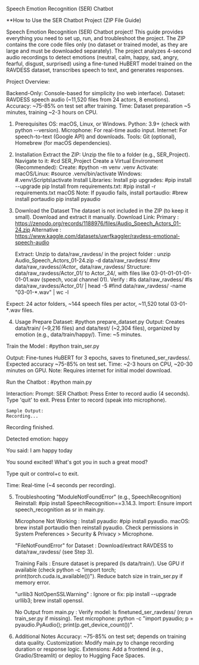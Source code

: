 Speech Emotion Recognition (SER) Chatbot

**How to Use the SER Chatbot Project (ZIP File Guide)

Speech Emotion Recognition (SER) Chatbot project! This guide provides everything you need to set up, run, and troubleshoot the project. The ZIP contains the core code files only (no dataset or trained model, as they are large and must be downloaded separately). The project analyzes 4-second audio recordings to detect emotions (neutral, calm, happy, sad, angry, fearful, disgust, surprised) using a fine-tuned HuBERT model trained on the RAVDESS dataset, transcribes speech to text, and generates responses.

Project Overview:

Backend-Only: Console-based for simplicity (no web interface).
Dataset: RAVDESS speech audio (~11,520 files from 24 actors, 8 emotions).
Accuracy: ~75-85% on test set after training.
Time: Dataset preparation ~5 minutes, training ~2-3 hours on CPU.

1. Prerequisites
   OS: macOS, Linux, or Windows.
   Python: 3.9+ (check with python --version).
   Microphone: For real-time audio input.
   Internet: For speech-to-text (Google API) and downloads.
   Tools: Git (optional), Homebrew (for macOS dependencies).
2. Installation
   Extract the ZIP:
     Unzip the file to a folder (e.g., SER_Project).
     Navigate to it:
     #cd SER_Project
   Create a Virtual Environment (Recommended):
     Create:
     #python -m venv .venv
     Activate:
     macOS/Linux:  #source .venv/bin/activate
     Windows:  #.venv\Scripts\activate
   Install Libraries:
     Install pip upgrades:  #pip install --upgrade pip
     Install from requirements.txt:  #pip install -r requirements.txt
   macOS Note: If pyaudio fails, install portaudio:  #brew install portaudio
     pip install pyaudio
3. Download the Dataset
   The dataset is not included in the ZIP (to keep it small). Download and extract it manually.
   Download Link:
   Primary : https://zenodo.org/records/1188976/files/Audio_Speech_Actors_01-24.zip
   Alternative : https://www.kaggle.com/datasets/uwrfkaggler/ravdess-emotional-speech-audio

   Extract:
     Unzip to data/raw_ravdess/ in the project folder : unzip Audio_Speech_Actors_01-24.zip -d data/raw_ravdess/
   #mv data/raw_ravdess/*/Actor_* data/raw_ravdess/
   Structure: data/raw_ravdess/Actor_01/ to Actor_24/, with files like 03-01-01-01-01-01-01.wav (speech, vocal channel 01).
   Verify : #ls data/raw_ravdess/
  #ls data/raw_ravdess/Actor_01/ | head -5
  #find data/raw_ravdess/ -name "03-01-*.wav" | wc -l

  Expect: 24 actor folders, ~144 speech files per actor, ~11,520 total 03-01-*.wav files.
  
4. Usage
  Prepare Dataset:  #python prepare_dataset.py
  Output: Creates data/train/ (~9,216 files) and data/test/ (~2,304 files), organized by emotion (e.g., data/train/happy/).
  Time: ~5 minutes.

  Train the Model :  #python train_ser.py
  
  Output: Fine-tunes HuBERT for 3 epochs, saves to finetuned_ser_ravdess/. Expected accuracy ~75-85% on test set.
  Time: ~2-3 hours on CPU, ~20-30 minutes on GPU.
  Note: Requires internet for initial model download.
  
  Run the Chatbot :  #python main.py

  Interaction:
    Prompt: SER Chatbot: Press Enter to record audio (4 seconds). Type 'quit' to exit.
    Press Enter to record (speak into microphone).


    Sample Output:
    Recording...
Recording finished.

Detected emotion: happy

You said: I am happy today

You sound excited! What's got you in such a great mood?

Type quit or control+c to exit.

Time: Real-time (~4 seconds per recording).

5. Troubleshooting
   "ModuleNotFoundError" (e.g., SpeechRecognition)
   Reinstall: #pip install SpeechRecognition==3.14.3.
   Import: Ensure import speech_recognition as sr in main.py.

   Microphone Not Working : 
   Install pyaudio: #pip install pyaudio.
   macOS: brew install portaudio then reinstall pyaudio.
   Check permissions in System Preferences > Security & Privacy > Microphone.

   "FileNotFoundError" for Dataset : 
   Download/extract RAVDESS to data/raw_ravdess/ (see Step 3).

   Training Fails : 
   Ensure dataset is prepared (ls data/train/).
   Use GPU if available (check python -c "import torch; print(torch.cuda.is_available())").
   Reduce batch size in train_ser.py if memory error.

   "urllib3 NotOpenSSLWarning" : 
   Ignore or fix: pip install --upgrade urllib3; brew install openssl.

   No Output from main.py :
   Verify model: ls finetuned_ser_ravdess/ (rerun train_ser.py if missing).
   Test microphone: python -c "import pyaudio; p = pyaudio.PyAudio(); print(p.get_device_count())".

6. Additional Notes
   Accuracy: ~75-85% on test set; depends on training data quality.
   Customization: Modify main.py to change recording duration or response logic.
   Extensions: Add a frontend (e.g., Gradio/Streamlit) or deploy to Hugging Face Spaces.
   
